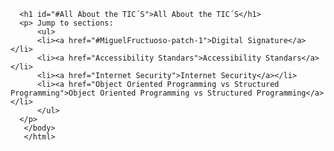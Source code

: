 <html>
     <head>
       <meta charset="utf-8">
       <title>Proyect:WebPage</title>
       </head>
      <body>
      
      <h1 id="#All About the TIC´S">All About the TIC´S</h1>
      <p> Jump to sections:
          <ul>
          <li><a href="#MiguelFructuoso-patch-1">Digital Signature</a></li>
          <li><a href="Accessibility Standars">Accessibility Standars</a></li>
          <li><a href="Internet Security">Internet Security</a></li>
          <li><a href="Object Oriented Programming vs Structured Programming">Object Oriented Programming vs Structured Programming</a></li>
          </ul>
      </p>
       </body>
       </html>
